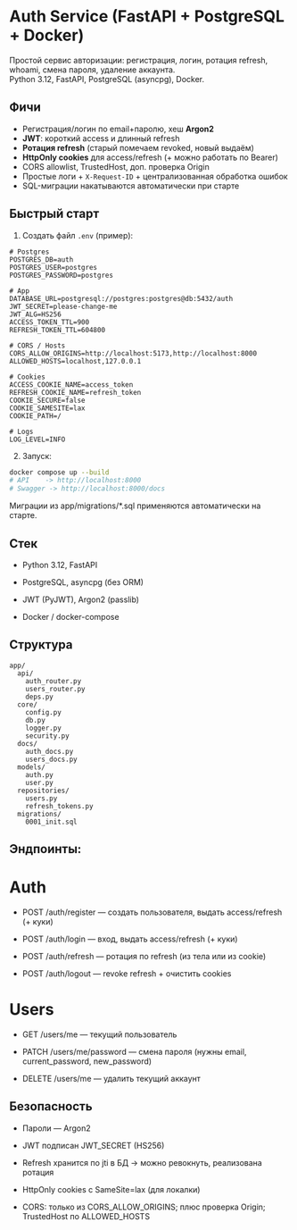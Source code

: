 # Auth Service (FastAPI + PostgreSQL + Docker)

Простой сервис авторизации: регистрация, логин, ротация refresh, whoami, смена пароля, удаление аккаунта.  
Python 3.12, FastAPI, PostgreSQL (asyncpg), Docker.

## Фичи
- Регистрация/логин по email+паролю, хеш **Argon2**
- **JWT**: короткий access и длинный refresh
- **Ротация refresh** (старый помечаем revoked, новый выдаём)
- **HttpOnly cookies** для access/refresh (+ можно работать по Bearer)
- CORS allowlist, TrustedHost, доп. проверка Origin
- Простые логи + `X-Request-ID` + централизованная обработка ошибок
- SQL-миграции накатываются автоматически при старте

## Быстрый старт

1) Создать файл `.env` (пример):

```env
# Postgres
POSTGRES_DB=auth
POSTGRES_USER=postgres
POSTGRES_PASSWORD=postgres

# App
DATABASE_URL=postgresql://postgres:postgres@db:5432/auth
JWT_SECRET=please-change-me
JWT_ALG=HS256
ACCESS_TOKEN_TTL=900
REFRESH_TOKEN_TTL=604800

# CORS / Hosts
CORS_ALLOW_ORIGINS=http://localhost:5173,http://localhost:8000
ALLOWED_HOSTS=localhost,127.0.0.1

# Cookies
ACCESS_COOKIE_NAME=access_token
REFRESH_COOKIE_NAME=refresh_token
COOKIE_SECURE=false
COOKIE_SAMESITE=lax
COOKIE_PATH=/

# Logs
LOG_LEVEL=INFO
```

2) Запуск:

```bash
docker compose up --build
# API    -> http://localhost:8000
# Swagger -> http://localhost:8000/docs
```

Миграции из app/migrations/*.sql применяются автоматически на старте.

## Стек

- Python 3.12, FastAPI

- PostgreSQL, asyncpg (без ORM)

- JWT (PyJWT), Argon2 (passlib)

- Docker / docker-compose

## Структура

```text
app/
  api/
    auth_router.py
    users_router.py
    deps.py
  core/
    config.py
    db.py
    logger.py
    security.py
  docs/
    auth_docs.py
    users_docs.py
  models/
    auth.py
    user.py
  repositories/
    users.py
    refresh_tokens.py
  migrations/
    0001_init.sql
```

## Эндпоинты:

# Auth

- POST /auth/register — создать пользователя, выдать access/refresh (+ куки)

- POST /auth/login — вход, выдать access/refresh (+ куки)

- POST /auth/refresh — ротация по refresh (из тела или из cookie)

- POST /auth/logout — revoke refresh + очистить cookies

# Users

- GET /users/me — текущий пользователь

- PATCH /users/me/password — смена пароля (нужны email, current_password, new_password)

- DELETE /users/me — удалить текущий аккаунт


## Безопасность

- Пароли — Argon2

- JWT подписан JWT_SECRET (HS256)

- Refresh хранится по jti в БД → можно ревокнуть, реализована ротация

- HttpOnly cookies с SameSite=lax (для локалки)

- CORS: только из CORS_ALLOW_ORIGINS; плюс проверка Origin; TrustedHost по ALLOWED_HOSTS